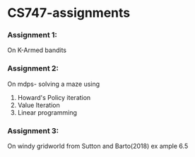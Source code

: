 # CS747-assignments

### Assignment 1:
On K-Armed bandits

### Assignment 2:
On mdps- solving a maze using 
1. Howard's Policy iteration
2. Value Iteration
3. Linear programming

### Assignment 3:
On windy gridworld from Sutton and Barto(2018) ex ample 6.5
